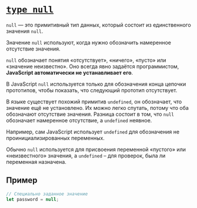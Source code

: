 # [`type null`](../index.md)

`null` — это примитивный тип данных, который состоит из единственного значения `null`.

Значение `null` используют, когда нужно обозначить намеренное отсутствие значения.

`null` обозначает понятия «отсутствует», «ничего», «пусто» или «значение неизвестно». Оно всегда явно задаётся программистом, **JavaScript автоматически не устанавливает его**.

В JavaScript `null` используется только для обозначения конца цепочки прототипов, чтобы показать, что следующий прототип отсутствует.

В языке существует похожий примитив `undefined`, он обозначает, что значение ещё не установлено. Их можно легко спутать, потому что оба обозначают отсутствие значения. Разница состоит в том, что `null` обозначает намеренное отсутствие, а `undefined` неявное.

Например, сам JavaScript использует `undefined` для обозначения не проинициализированных переменных.

Обычно `null` используется для присвоения переменной «пустого» или «неизвестного» значения, а `undefined` – для проверок, была ли переменная назначена.

## Пример

```js
// Специально заданное значение
let password = null;
```
